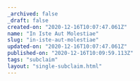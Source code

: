 ```yaml
---
_archived: false
_draft: false
created-on: "2020-12-16T10:07:47.061Z"
name: "In Iste Aut Molestiae"
slug: "in-iste-aut-molestiae"
updated-on: "2020-12-16T10:07:47.061Z"
published-on: "2020-12-16T10:09:59.113Z"
tags: "subclaim"
layout: "single-subclaim.html"
---
```



